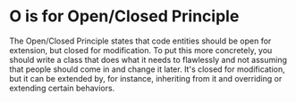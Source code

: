 # O is for Open/Closed Principle

The Open/Closed Principle states that code entities should be open for extension, but closed for modification. To put this more concretely, you should write a class that does what it needs to flawlessly and not assuming that people should come in and change it later. It's closed for modification, but it can be extended by, for instance, inheriting from it and overriding or extending certain behaviors. 